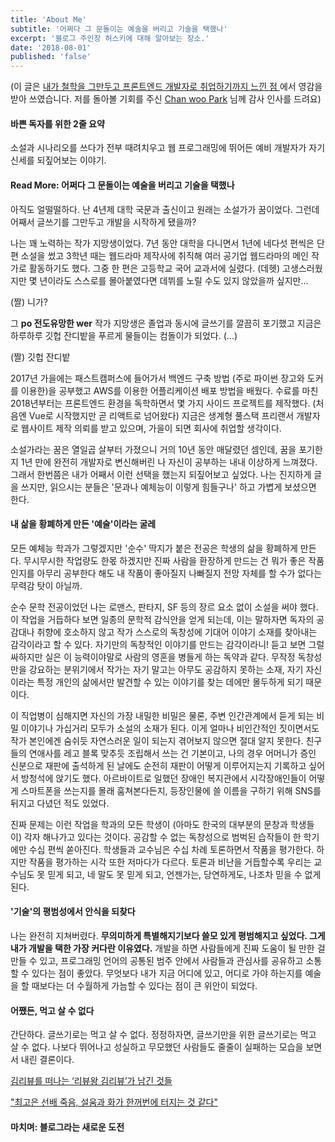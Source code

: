 ```yaml
---
title: 'About Me'
subtitle: '어쩌다 그 문돌이는 예술을 버리고 기술을 택했나'
excerpt: '블로그 주인장 허스키에 대해 알아보는 장소.'
date: '2018-08-01'
published: 'false'
---
```


(이 글은
<a href="https://medium.com/@pycraft114/%EB%82%B4%EA%B0%80-%EC%B2%A0%ED%95%99%EC%9D%84-%EA%B7%B8%EB%A7%8C-%EB%91%90%EA%B3%A0-%ED%94%84%EB%A1%A0%ED%8A%B8%EC%97%94%EB%93%9C-%EA%B0%9C%EB%B0%9C%EC%9E%90%EB%A1%9C-%EC%B7%A8%EC%97%85%ED%95%98%EA%B8%B0-%EA%B9%8C%EC%A7%80-%EB%8A%90%EB%82%80%EC%A0%90-cc1cd4bf3603"
   target="_blank">
   내가 철학을 그만두고 프론트엔드 개발자로 취업하기까지 느낀 점
</a>
에서 영감을 받아 쓰였습니다. 저를 돌아볼 기회를 주신
<a href="https://medium.com/@pycraft114" target="_blank">Chan woo Park</a> 님께 감사 인사를 드려요)

#### 바쁜 독자를 위한 2줄 요약

소설과 시나리오를 쓰다가 전부 때려치우고 웹 프로그래밍에 뛰어든 예비 개발자가 자기 신세를 되짚어보는 이야기.

#### Read More: 어쩌다 그 문돌이는 예술을 버리고 기술을 택했나

아직도 얼떨떨하다. 난 4년제 대학 국문과 출신이고 원래는 소설가가 꿈이었다. 그런데 어째서 글쓰기를 그만두고 개발을 시작하게 됐을까?

나는 꽤 노력하는 작가 지망생이었다. 7년 동안 대학을 다니면서 1년에 네다섯 편씩은 단편 소설을 썼고 3학년 때는 웹드라마 제작사에 취직해 여러 공기업 웹드라마의 메인 작가로 활동하기도 했다.
그중 한 편은 고등학교 국어 교과서에 실렸다. (데헷) 고생스러웠지만 몇 년이라도 스스로를 몰아붙였다면 데뷔를 노릴 수도 있지 않았을까 싶지만...

(짤) 니가?

그 **po 전도유망한 wer** 작가 지망생은 졸업과 동시에 글쓰기를 깔끔히 포기했고 지금은 하루하루 깃헙 잔디밭을 푸르게 물들이는 컴돌이가 되었다. (...)

(짤) 깃헙 잔디밭

2017년 가을에는 패스트캠퍼스에 들어가서 백엔드 구축 방법 (주로 파이썬 장고와 도커를 이용한)을 공부했고 AWS를 이용한 어플리케이션 배포 방법을 배웠다.
수료를 마친 2018년부터는 프론트엔드 환경을 독학하면서 몇 가지 사이드 프로젝트를 제작했다.
(처음엔 Vue로 시작했지만 곧 리액트로 넘어왔다) 지금은 생계형 풀스택 프리랜서 개발자로 웹사이트 제작 의뢰를 받고 있으며, 가을이 되면 회사에 취업할 생각이다.

소설가라는 꿈은 열일곱 살부터 가졌으니 거의 10년 동안 매달렸던 셈인데, 꿈을 포기한 지 1년 만에 완전히 개발자로 변신해버린 나 자신이 공부하는 내내 이상하게 느껴졌다.
그래서 한번쯤은 내가 어째서 이런 선택을 했는지 되짚어보고 싶었다. 나는 진지하게 글을 쓰지만, 읽으시는 분들은 '문과나 예체능이 이렇게 힘들구나' 하고 가볍게 보셨으면 한다.

#### 내 삶을 황폐하게 만든 '예술'이라는 굴레

모든 예체능 학과가 그렇겠지만 '순수' 딱지가 붙은 전공은 학생의 삶을 황폐하게 만든다.
무시무시한 작업량도 한몫 하겠지만 진짜 사람을 환장하게 만드는 건 뭐가 좋은 작품인지를 아무리 공부한다 해도 내 작품이 좋아질지 나빠질지 전망 자체를 할 수가 없다는 무력감 탓이 아닐까.

순수 문학 전공이었던 나는 로맨스, 판타지, SF 등의 장르 요소 없이 소설을 써야 했다.
이 작업을 거듭하다 보면 일종의 문학적 감식안을 얻게 되는데, 이는 말하자면 독자의 공감대나 취향에 호소하지 않고 작가 스스로의 독창성에 기대어 이야기 소재를 찾아내는 감각이라고 할 수 있다.
자기만의 독창적인 이야기를 만드는 감각이라니! 듣고 보면 그럴싸하지만 실은 이 능력이야말로 사람의 영혼을 병들게 하는 독약과 같다.
무작정 독창성만을 강요하는 분위기에서 작가는 자기 말고는 아무도 공감하지 못하는 소재, 자기 자신이라는 특정 개인의 삶에서만 발견할 수 있는 이야기를 찾는 데에만 몰두하게 되기 때문이다.

이 직업병이 심해지면 자신의 가장 내밀한 비밀은 물론, 주변 인간관계에서 듣게 되는 비밀 이야기나 가십거리 모두가 소설의 소재가 된다.
이게 얼마나 비인간적인 짓이면서도 작가 본인에겐 숨쉬듯 자연스러운 일이 되는지 겪어보지 않으면 절대 알지 못한다.
친구들의 연애사를 레고 블록 맞추듯 조립해서 쓰는 건 기본이고, 나의 경우 어머니가 증인 신분으로 재판에 출석하게 된 날에도 순전히 재판이 어떻게 이루어지는지 기록하고 싶어서 방청석에 앉기도 했다.
아르바이트로 일했던 장애인 복지관에서 시각장애인들이 어떻게 스마트폰을 쓰는지를 몰래 훔쳐본다든지, 등장인물에 쓸 이름을 구하기 위해 SNS를 뒤지고 다녔던 적도 있었다.

진짜 문제는 이런 작업을 학과의 모든 학생이 (아마도 한국의 대부분의 문창과 학생들이) 각자 해나가고 있다는 것이다.
공감할 수 없는 독창성으로 범벅된 습작들이 한 학기에만 수십 편씩 쏟아진다. 학생들과 교수님은 수십 차례 토론하면서 작품을 평가한다.
하지만 작품을 평가하는 시각 또한 저마다가 다르다. 토론과 비난을 거듭할수록 우리는 교수님도 못 믿게 되고, 네 말도 못 믿게 되고, 언젠가는, 당연하게도, 나조차 믿을 수 없게 된다.

#### '기술'의 평범성에서 안식을 되찾다

나는 완전히 지쳐버렸다. **무의미하게 특별해지기보다 쓸모 있게 평범해지고 싶었다. 그게 내가 개발을 택한 가장 커다란 이유였다.**
개발을 하면 사람들에게 진짜 도움이 될 만한 걸 만들 수 있고, 프로그래밍 언어의 공통된 범주 안에서 사람들과 관심사를 공유하고 소통할 수 있다는 점이 좋았다.
무엇보다 내가 지금 어디에 있고, 어디로 가야 하는지를 예술을 할 때보다는 더 수월하게 가늠할 수 있다는 점이 큰 위안이 되었다.

#### 어쨌든, 먹고 살 수 없다

간단하다. 글쓰기로는 먹고 살 수 없다. 정정하자면, 글쓰기만을 위한 글쓰기로는 먹고 살 수 없다. 나보다 뛰어나고 성실하고 무모했던 사람들도 줄줄이 실패하는 모습을 보면서 내린 결론이다.

<a href="http://www.bloter.net/archives/314841" target="_blank">김리뷰를 떠나는 ‘리뷰왕 김리뷰’가 남긴 것들</a>

<a href="http://www.pressian.com/news/article.html?no=103394" target="_blank">"최고은 선배 죽음, 설움과 화가 한꺼번에 터지는 것 같다"</a>

#### 마치며: 블로그라는 새로운 도전



